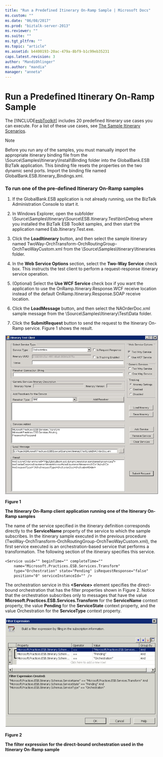```yaml
---
title: "Run a Predefined Itinerary On-Ramp Sample | Microsoft Docs"
ms.custom: ""
ms.date: "06/08/2017"
ms.prod: "biztalk-server-2013"
ms.reviewer: ""
ms.suite: ""
ms.tgt_pltfrm: ""
ms.topic: "article"
ms.assetid: b4400193-20ac-479a-8bf9-b1c99eb35231
caps.latest.revision: 3
author: "MandiOhlinger"
ms.author: "mandia"
manager: "anneta"
---
```

# Run a Predefined Itinerary On-Ramp Sample
The [!INCLUDE[esbToolkit](../includes/esbtoolkit-md.md)] includes 20 predefined Itinerary use cases you can execute. For a list of these use cases, see [The Sample Itinerary Scenarios](../esb-toolkit/the-sample-itinerary-scenarios.md).  
  
> [!NOTE]
>  Before you run any of the samples, you must manually import the appropriate itinerary binding file from the \Source\Samples\Itinerary\Install\Binding folder into the GlobalBank.ESB BizTalk application. This binding file resets the properties on the two dynamic send ports. Import the binding file named GlobalBank.ESB.Itinerary_Bindings.xml.  
  
### To run one of the pre-defined Itinerary On-Ramp samples  
  
1.  If the GlobalBank.ESB application is not already running, use the BizTalk Administration Console to start it.  
  
2.  In Windows Explorer, open the subfolder \Source\Samples\Itinerary\Source\ESB.Itinerary.Test\bin\Debug where you installed the BizTalk ESB Toolkit samples, and then start the application named Esb.Itinerary.Test.exe.  
  
3.  Click the **LoadItinerary** button, and then select the sample itinerary named TwoWay-OrchTransform-OrchRoutingGroup-OrchTwoWayCustom.xml from the \Source\Samples\Itinerary\Itineraries folder.  
  
4.  In the **Web Service Options** section, select the **Two-Way Service** check box. This instructs the test client to perform a request-response itinerary service operation.  
  
5.  (Optional) Select the **Use WCF Service** check box if you want the application to use the OnRamp.Itinerary.Response.WCF receive location instead of the default OnRamp.Itinerary.Response.SOAP receive location.  
  
6.  Click the **LoadMessage** button, and then select the NAOrderDoc.xml sample message from the \Source\Samples\Itinerary\Test\Data folder.  
  
7.  Click the **SubmitRequest** button to send the request to the Itinerary On-Ramp service. Figure 1 shows the result.  
  
 ![Itinerary On Ramp](../esb-toolkit/media/ch6-itineraryonramp.gif "Ch6-ItineraryOnRamp")  
  
 **Figure 1**  
  
 **The Itinerary On-Ramp client application running one of the Itinerary On-Ramp samples**  
  
 The name of the service specified in the itinerary definition corresponds directly to the **ServiceName** property of the service to which the sample subscribes. In the itinerary sample executed in the previous procedure (TwoWay-OrchTransform-OrchRoutingGroup-OrchTwoWayCustom.xml), the first service executed is an orchestration-based service that performs a transformation. The following section of the itinerary specifies this service.  
  
```  
<Service uuid="" beginTime="" completeTime=""   
    name="Microsoft.Practices.ESB.Services.Transform"  
    type="Orchestration" state="Pending" isRequestResponse="false"  
    position="0" serviceInstanceId="" />  
```  
  
 The orchestration service in this **\<Service>** element specifies the direct-bound orchestration that has the filter properties shown in Figure 2. Notice that the orchestration subscribes only to messages that have the value **Microsoft.Practices.ESB.Services.Transform** for the **ServiceName** context property, the value **Pending** for the **ServiceState** context property, and the value Orchestration for the **ServiceType** context property.  
  
 ![Filter Expression](../esb-toolkit/media/ch6-filterexpression.gif "Ch6-FilterExpression")  
  
 **Figure 2**  
  
 **The filter expression for the direct-bound orchestration used in the Itinerary On-Ramp sample**